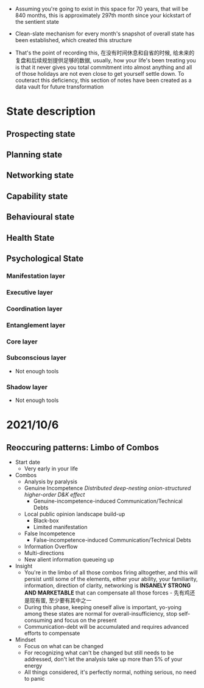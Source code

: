 - Assuming you're going to exist in this space for 70 years, that will be 840 months, this is approximately 297th month since your kickstart of the sentient state
- Clean-slate mechanism for every month's snapshot of overall state has been established, which created this structure

- That's the point of recording this, 在没有时间休息和自省的时候, 给未来的复盘和后续规划提供足够的数据, usually, how your life's been treating you is that it never gives you total commitment into almost anything and all of those holidays are not even close to get yourself settle down. To couteract this deficiency, this section of notes have been created as a data vault for future transformation

# State description
## Prospecting state
## Planning state
## Networking state
## Capability state
## Behavioural state
## Health State
## Psychological State
### Manifestation layer
### Executive layer
### Coordination layer
### Entanglement layer
### Core layer
### Subconscious layer
- Not enough tools
### Shadow layer
- Not enough tools


# 2021/10/6
## Reoccuring patterns: Limbo of Combos
- Start date
  - Very early in your life
- Combos
  - Analysis by paralysis 
  - Genuine Incompetence *Distributed deep-nesting onion-structured higher-order D&K effect*
    - Genuine-incompetence-induced Communication/Technical Debts
  - Local public opinion landscape build-up
    - Black-box
    - Limited manifestation
  - False Incompetence
    - False-incompetence-induced Communication/Technical Debts
  - Information Overflow  
  - Multi-directions 
  - New alient information queueing up
- Insight
  - You're in the limbo of all those combos firing alltogether, and this will persist until some of the elements, either your ability, your familiarity, information, direction of clarity, networking is **INSANELY STRONG AND MARKETABLE** that can compensate all those forces - 先有鸡还是现有蛋, 至少要有其中之一
  - During this phase, keeping oneself alive is important, yo-yoing among these states are normal for overall-insufficiency, stop self-consuming and focus on the present
  - Communication-debt will be accumulated and requires advanced efforts to compensate
- Mindset
  - Focus on what can be changed
  - For recognizing what can't be changed but still needs to be addressed, don't let the analysis take up more than 5% of your energy
  - All things considered, it's perfectly normal, nothing serious, no need to panic